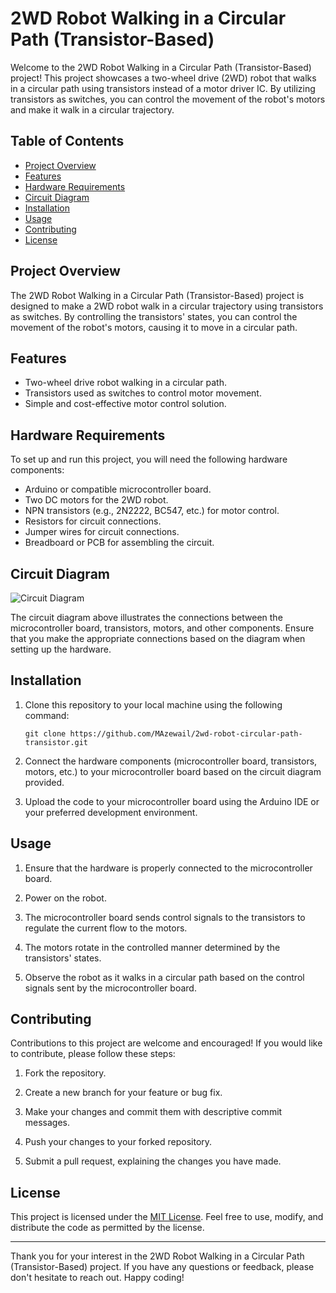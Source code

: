 # 2WD Robot Walking in a Circular Path (Transistor-Based)

Welcome to the 2WD Robot Walking in a Circular Path (Transistor-Based) project! This project showcases a two-wheel drive (2WD) robot that walks in a circular path using transistors instead of a motor driver IC. By utilizing transistors as switches, you can control the movement of the robot's motors and make it walk in a circular trajectory.

## Table of Contents

- [Project Overview](#project-overview)
- [Features](#features)
- [Hardware Requirements](#hardware-requirements)
- [Circuit Diagram](#circuit-diagram)
- [Installation](#installation)
- [Usage](#usage)
- [Contributing](#contributing)
- [License](#license)

## Project Overview

The 2WD Robot Walking in a Circular Path (Transistor-Based) project is designed to make a 2WD robot walk in a circular trajectory using transistors as switches. By controlling the transistors' states, you can control the movement of the robot's motors, causing it to move in a circular path.

## Features

- Two-wheel drive robot walking in a circular path.
- Transistors used as switches to control motor movement.
- Simple and cost-effective motor control solution.

## Hardware Requirements

To set up and run this project, you will need the following hardware components:

- Arduino or compatible microcontroller board.
- Two DC motors for the 2WD robot.
- NPN transistors (e.g., 2N2222, BC547, etc.) for motor control.
- Resistors for circuit connections.
- Jumper wires for circuit connections.
- Breadboard or PCB for assembling the circuit.

## Circuit Diagram

![Circuit Diagram](<>)

The circuit diagram above illustrates the connections between the microcontroller board, transistors, motors, and other components. Ensure that you make the appropriate connections based on the diagram when setting up the hardware.

## Installation

1. Clone this repository to your local machine using the following command:

   ```
   git clone https://github.com/MAzewail/2wd-robot-circular-path-transistor.git
   ```

1. Connect the hardware components (microcontroller board, transistors, motors, etc.) to your microcontroller board based on the circuit diagram provided.

1. Upload the code to your microcontroller board using the Arduino IDE or your preferred development environment.

## Usage

1. Ensure that the hardware is properly connected to the microcontroller board.

1. Power on the robot.

1. The microcontroller board sends control signals to the transistors to regulate the current flow to the motors.

1. The motors rotate in the controlled manner determined by the transistors' states.

1. Observe the robot as it walks in a circular path based on the control signals sent by the microcontroller board.

## Contributing

Contributions to this project are welcome and encouraged! If you would like to contribute, please follow these steps:

1. Fork the repository.

1. Create a new branch for your feature or bug fix.

1. Make your changes and commit them with descriptive commit messages.

1. Push your changes to your forked repository.

1. Submit a pull request, explaining the changes you have made.

## License

This project is licensed under the [MIT License](LICENSE). Feel free to use, modify, and distribute the code as permitted by the license.

______________________________________________________________________

Thank you for your interest in the 2WD Robot Walking in a Circular Path (Transistor-Based) project. If you have any questions or feedback, please don't hesitate to reach out. Happy coding!
